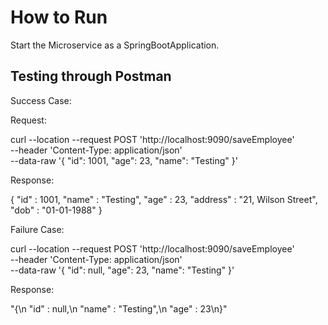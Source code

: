
# How to Run

Start the Microservice as a SpringBootApplication.

## Testing through Postman


Success Case:

Request:

curl --location --request POST 'http://localhost:9090/saveEmployee' \
--header 'Content-Type: application/json' \
--data-raw '{
    "id": 1001,
    "age": 23,
    "name": "Testing"
}'

Response:

{
  "id" : 1001,
  "name" : "Testing",
  "age" : 23,
  "address" : "21, Wilson Street",
  "dob" : "01-01-1988"
}





Failure Case:

curl --location --request POST 'http://localhost:9090/saveEmployee' \
--header 'Content-Type: application/json' \
--data-raw '{
    "id": null,
    "age": 23,
    "name": "Testing"
}'

Response:

"{\n  \"id\" : null,\n  \"name\" : \"Testing\",\n  \"age\" : 23\n}"